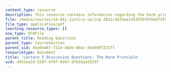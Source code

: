 ```yaml
---
content_type: resource
description: This resource contains information regarding the harm principle.
file: /media/courses/24-04j-justice-spring-2012/d433ea14526fbf9f6d47df02da3d3197_MIT24_04JS12_disc05.pdf
file_type: application/pdf
learning_resource_types: []
ocw_type: OCWFile
parent_title: Reading Questions
parent_type: CourseSection
parent_uid: 84a64a67-731d-48eb-00ac-dee4907231ff
resourcetype: Document
title: 'Lecture 5 Discussion Questions: The Harm Principle'
uid: d433ea14-526f-bf9f-6d47-df02da3d3197
---
```

